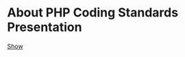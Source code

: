# About PHP Coding Standards Presentation

[Show](https://carlsonorozco.github.io/php-coding-standards/)